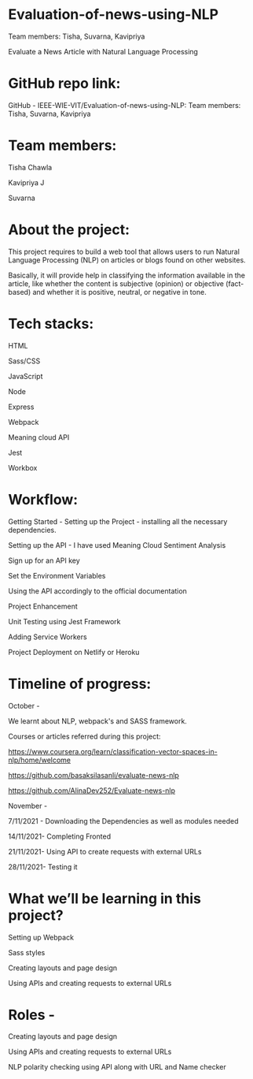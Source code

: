 # Evaluation-of-news-using-NLP
Team members: Tisha, Suvarna, Kavipriya

Evaluate a News Article with Natural Language Processing 

 

# GitHub repo link: 

GitHub - IEEE-WIE-VIT/Evaluation-of-news-using-NLP: Team members: Tisha, Suvarna, Kavipriya 

 

# Team members: 

Tisha Chawla  

Kavipriya J  

Suvarna  

 

# About the project: 

This project requires to build a web tool that allows users to run Natural Language Processing (NLP) on articles or blogs found on other websites. 

Basically, it will provide help in classifying the information available in the article, like whether the content is subjective (opinion) or objective (fact-based) and whether it is positive, neutral, or negative in tone. 

 

# Tech stacks: 

HTML 

Sass/CSS 

JavaScript 

Node 

Express 

Webpack 

Meaning cloud API 

Jest 

Workbox 

 

# Workflow: 

Getting Started - Setting up the Project - installing all the necessary dependencies. 

Setting up the API - I have used Meaning Cloud Sentiment Analysis 

Sign up for an API key 

Set the Environment Variables 

Using the API accordingly to the official documentation 

Project Enhancement 

Unit Testing using Jest Framework 

Adding Service Workers 

Project Deployment on Netlify or Heroku 

 

# Timeline of progress: 

 

October - 

We learnt about NLP, webpack's and SASS framework. 

Courses or articles referred during this project: 

https://www.coursera.org/learn/classification-vector-spaces-in-nlp/home/welcome 

https://github.com/basaksilasanli/evaluate-news-nlp 

https://github.com/AlinaDev252/Evaluate-news-nlp 

 

November - 

7/11/2021 - Downloading the Dependencies as well as modules needed 

14/11/2021- Completing Fronted 

21/11/2021- Using API to create requests with external URLs 

28/11/2021- Testing it 

 

# What we’ll be learning in this project? 

Setting up Webpack 

Sass styles 

Creating layouts and page design 

Using APIs and creating requests to external URLs 

 

# Roles - 

Creating layouts and page design 

Using APIs and creating requests to external URLs 

NLP polarity checking using API along with URL and Name checker 

